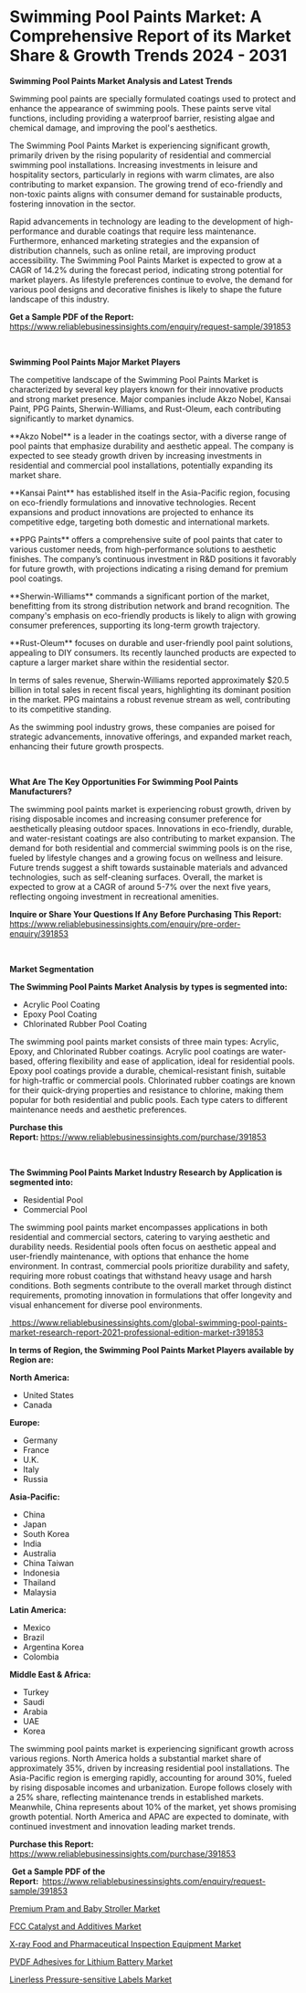 <p><h1>Swimming Pool Paints Market: A Comprehensive Report of its Market Share & Growth Trends 2024 - 2031</h1></p><p><strong>Swimming Pool Paints Market Analysis and Latest Trends</strong></p>
<p><p>Swimming pool paints are specially formulated coatings used to protect and enhance the appearance of swimming pools. These paints serve vital functions, including providing a waterproof barrier, resisting algae and chemical damage, and improving the pool's aesthetics. </p><p>The Swimming Pool Paints Market is experiencing significant growth, primarily driven by the rising popularity of residential and commercial swimming pool installations. Increasing investments in leisure and hospitality sectors, particularly in regions with warm climates, are also contributing to market expansion. The growing trend of eco-friendly and non-toxic paints aligns with consumer demand for sustainable products, fostering innovation in the sector.</p><p>Rapid advancements in technology are leading to the development of high-performance and durable coatings that require less maintenance. Furthermore, enhanced marketing strategies and the expansion of distribution channels, such as online retail, are improving product accessibility. The Swimming Pool Paints Market is expected to grow at a CAGR of 14.2% during the forecast period, indicating strong potential for market players. As lifestyle preferences continue to evolve, the demand for various pool designs and decorative finishes is likely to shape the future landscape of this industry.</p></p>
<p><strong>Get a Sample PDF of the Report:&nbsp;</strong> <a href="https://www.reliablebusinessinsights.com/enquiry/request-sample/391853?utm_campaign=1686&utm_medium=2&utm_source=Github&utm_content=ia&utm_term=26102024&utm_id=swimming-pool-paints">https://www.reliablebusinessinsights.com/enquiry/request-sample/391853</a></p>
<p>&nbsp;</p>
<p><strong>Swimming Pool Paints Major Market Players</strong></p>
<p><p>The competitive landscape of the Swimming Pool Paints Market is characterized by several key players known for their innovative products and strong market presence. Major companies include Akzo Nobel, Kansai Paint, PPG Paints, Sherwin-Williams, and Rust-Oleum, each contributing significantly to market dynamics.</p><p>**Akzo Nobel** is a leader in the coatings sector, with a diverse range of pool paints that emphasize durability and aesthetic appeal. The company is expected to see steady growth driven by increasing investments in residential and commercial pool installations, potentially expanding its market share.</p><p>**Kansai Paint** has established itself in the Asia-Pacific region, focusing on eco-friendly formulations and innovative technologies. Recent expansions and product innovations are projected to enhance its competitive edge, targeting both domestic and international markets.</p><p>**PPG Paints** offers a comprehensive suite of pool paints that cater to various customer needs, from high-performance solutions to aesthetic finishes. The company’s continuous investment in R&D positions it favorably for future growth, with projections indicating a rising demand for premium pool coatings.</p><p>**Sherwin-Williams** commands a significant portion of the market, benefitting from its strong distribution network and brand recognition. The company's emphasis on eco-friendly products is likely to align with growing consumer preferences, supporting its long-term growth trajectory.</p><p>**Rust-Oleum** focuses on durable and user-friendly pool paint solutions, appealing to DIY consumers. Its recently launched products are expected to capture a larger market share within the residential sector.</p><p>In terms of sales revenue, Sherwin-Williams reported approximately $20.5 billion in total sales in recent fiscal years, highlighting its dominant position in the market. PPG maintains a robust revenue stream as well, contributing to its competitive standing.</p><p>As the swimming pool industry grows, these companies are poised for strategic advancements, innovative offerings, and expanded market reach, enhancing their future growth prospects.</p></p>
<p>&nbsp;</p>
<p><strong>What Are The Key Opportunities For Swimming Pool Paints Manufacturers?</strong></p>
<p><p>The swimming pool paints market is experiencing robust growth, driven by rising disposable incomes and increasing consumer preference for aesthetically pleasing outdoor spaces. Innovations in eco-friendly, durable, and water-resistant coatings are also contributing to market expansion. The demand for both residential and commercial swimming pools is on the rise, fueled by lifestyle changes and a growing focus on wellness and leisure. Future trends suggest a shift towards sustainable materials and advanced technologies, such as self-cleaning surfaces. Overall, the market is expected to grow at a CAGR of around 5-7% over the next five years, reflecting ongoing investment in recreational amenities.</p></p>
<p><strong>Inquire or Share Your Questions If Any Before Purchasing This Report:</strong> <a href="https://www.reliablebusinessinsights.com/enquiry/pre-order-enquiry/391853?utm_campaign=1686&utm_medium=2&utm_source=Github&utm_content=ia&utm_term=26102024&utm_id=swimming-pool-paints">https://www.reliablebusinessinsights.com/enquiry/pre-order-enquiry/391853</a></p>
<p>&nbsp;</p>
<p><strong>Market Segmentation</strong></p>
<p><strong>The Swimming Pool Paints Market Analysis by types is segmented into:</strong></p>
<p><ul><li>Acrylic Pool Coating</li><li>Epoxy Pool Coating</li><li>Chlorinated Rubber Pool Coating</li></ul></p>
<p><p>The swimming pool paints market consists of three main types: Acrylic, Epoxy, and Chlorinated Rubber coatings. Acrylic pool coatings are water-based, offering flexibility and ease of application, ideal for residential pools. Epoxy pool coatings provide a durable, chemical-resistant finish, suitable for high-traffic or commercial pools. Chlorinated rubber coatings are known for their quick-drying properties and resistance to chlorine, making them popular for both residential and public pools. Each type caters to different maintenance needs and aesthetic preferences.</p></p>
<p><strong>Purchase this Report:&nbsp;</strong><a href="https://www.reliablebusinessinsights.com/purchase/391853?utm_campaign=1686&utm_medium=2&utm_source=Github&utm_content=ia&utm_term=26102024&utm_id=swimming-pool-paints">https://www.reliablebusinessinsights.com/purchase/391853</a></p>
<p>&nbsp;</p>
<p><strong>The Swimming Pool Paints Market Industry Research by Application is segmented into:</strong></p>
<p><ul><li>Residential Pool</li><li>Commercial Pool</li></ul></p>
<p><p>The swimming pool paints market encompasses applications in both residential and commercial sectors, catering to varying aesthetic and durability needs. Residential pools often focus on aesthetic appeal and user-friendly maintenance, with options that enhance the home environment. In contrast, commercial pools prioritize durability and safety, requiring more robust coatings that withstand heavy usage and harsh conditions. Both segments contribute to the overall market through distinct requirements, promoting innovation in formulations that offer longevity and visual enhancement for diverse pool environments.</p></p>
<p><a href="https://www.reliablebusinessinsights.com/global-swimming-pool-paints-market-research-report-2021-professional-edition-market-r391853?utm_campaign=1686&utm_medium=2&utm_source=Github&utm_content=ia&utm_term=26102024&utm_id=swimming-pool-paints">&nbsp;https://www.reliablebusinessinsights.com/global-swimming-pool-paints-market-research-report-2021-professional-edition-market-r391853</a></p>
<p><strong>In terms of Region, the Swimming Pool Paints Market Players available by Region are:</strong></p>
<p>
    <p> <strong> North America: </strong>
        <ul>
            <li>United States</li>
            <li>Canada</li>
        </ul>
        </p> 
    <p> <strong> Europe: </strong>
        <ul>
            <li>Germany</li>
            <li>France</li>
            <li>U.K.</li>
            <li>Italy</li>
            <li>Russia</li>
        </ul>
        </p> 
    <p> <strong> Asia-Pacific: </strong>
        <ul>
            <li>China</li>
            <li>Japan</li>
            <li>South Korea</li>
            <li>India</li>
            <li>Australia</li>
            <li>China Taiwan</li>
            <li>Indonesia</li>
            <li>Thailand</li>
            <li>Malaysia</li>
        </ul>
        </p> 
    <p> <strong> Latin America: </strong>
        <ul>
            <li>Mexico</li>
            <li>Brazil</li>
            <li>Argentina Korea</li>
            <li>Colombia</li>
        </ul>
        </p> 
    <p> <strong> Middle East & Africa: </strong>
        <ul>
            <li>Turkey</li>
            <li>Saudi</li>
            <li>Arabia</li>
            <li>UAE</li>
            <li>Korea</li>
        </ul>
    </p>
    </p>
<p><p>The swimming pool paints market is experiencing significant growth across various regions. North America holds a substantial market share of approximately 35%, driven by increasing residential pool installations. The Asia-Pacific region is emerging rapidly, accounting for around 30%, fueled by rising disposable incomes and urbanization. Europe follows closely with a 25% share, reflecting maintenance trends in established markets. Meanwhile, China represents about 10% of the market, yet shows promising growth potential. North America and APAC are expected to dominate, with continued investment and innovation leading market trends.</p></p>
<p><strong>Purchase this Report: </strong><a href="https://www.reliablebusinessinsights.com/purchase/391853?utm_campaign=1686&utm_medium=2&utm_source=Github&utm_content=ia&utm_term=26102024&utm_id=swimming-pool-paints">https://www.reliablebusinessinsights.com/purchase/391853</a></p>
<p>&nbsp;<strong>Get a Sample PDF of the Report:&nbsp;&nbsp;</strong><a href="https://www.reliablebusinessinsights.com/enquiry/request-sample/391853?utm_campaign=1686&utm_medium=2&utm_source=Github&utm_content=ia&utm_term=26102024&utm_id=swimming-pool-paints">https://www.reliablebusinessinsights.com/enquiry/request-sample/391853</a></p>
<p><strong></strong></p>
<p><p><a href="https://www.linkedin.com/pulse/premium-pram-baby-stroller-market-refracting-trends-consumer-nxowf?utm_campaign=1686&utm_medium=2&utm_source=Github&utm_content=ia&utm_term=26102024&utm_id=swimming-pool-paints">Premium Pram and Baby Stroller Market</a></p><p><a href="https://www.linkedin.com/pulse/fcc-catalyst-additives-market-drivers-challenges-forecast-2nprc?utm_campaign=1686&utm_medium=2&utm_source=Github&utm_content=ia&utm_term=26102024&utm_id=swimming-pool-paints">FCC Catalyst and Additives Market</a></p><p><a href="https://www.linkedin.com/pulse/x-ray-food-pharmaceutical-inspection-equipment-market-evolution-sb78f?utm_campaign=1686&utm_medium=2&utm_source=Github&utm_content=ia&utm_term=26102024&utm_id=swimming-pool-paints">X-ray Food and Pharmaceutical Inspection Equipment Market</a></p><p><a href="https://github.com/AshikRahman665/Market-Research-Report-List-1/blob/main/pvdf-adhesives-for-lithium-battery-market.md?utm_campaign=1686&utm_medium=2&utm_source=Github&utm_content=ia&utm_term=26102024&utm_id=swimming-pool-paints">PVDF Adhesives for Lithium Battery Market</a></p><p><a href="https://www.linkedin.com/pulse/linerless-pressure-sensitive-labels-market-forecasts-trends-l7y9f?utm_campaign=1686&utm_medium=2&utm_source=Github&utm_content=ia&utm_term=26102024&utm_id=swimming-pool-paints">Linerless Pressure-sensitive Labels Market</a></p></p>